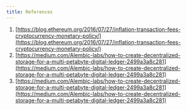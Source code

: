 ```yaml
---
title: References
---
```


1. [https://blog.ethereum.org/2016/07/27/inflation-transaction-fees-cryptocurrency-monetary-policy/](https://blog.ethereum.org/2016/07/27/inflation-transaction-fees-cryptocurrency-monetary-policy/)
2. [https://medium.com/Alembic-labs/how-to-create-decentralized-storage-for-a-multi-petabyte-digital-ledger-2499a3a8c281](https://medium.com/Alembic-labs/how-to-create-decentralized-storage-for-a-multi-petabyte-digital-ledger-2499a3a8c281)
3. [https://medium.com/Alembic-labs/how-to-create-decentralized-storage-for-a-multi-petabyte-digital-ledger-2499a3a8c281](https://medium.com/Alembic-labs/how-to-create-decentralized-storage-for-a-multi-petabyte-digital-ledger-2499a3a8c281)
